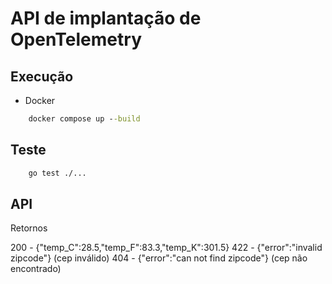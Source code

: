 # API de implantação de OpenTelemetry

## Execução

* Docker
```cmd
    docker compose up --build
```

## Teste
```cmd
    go test ./...
```

## API

Retornos

200 - {"temp_C":28.5,"temp_F":83.3,"temp_K":301.5}
422 - {"error":"invalid zipcode"} (cep inválido)
404 - {"error":"can not find zipcode"} (cep não encontrado)